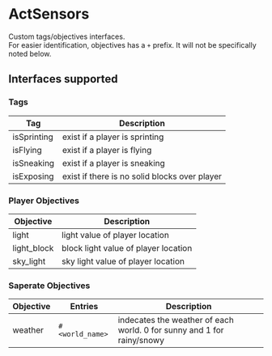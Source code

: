 # ActSensors
Custom tags/objectives interfaces.  
For easier identification, objectives has a `+` prefix. It will not be specifically noted below.

## Interfaces supported
### Tags
|Tag|Description|
|---|---|
|isSprinting|exist if a player is sprinting|
|isFlying|exist if a player is flying|
|isSneaking|exist if a player is sneaking|
|isExposing|exist if there is no solid blocks over player|


### Player Objectives
|Objective|Description|
|---|---|
|light|light value of player location|
|light_block|block light value of player location|
|sky_light|sky light value of player location|

### Saperate Objectives
|Objective|Entries|Description|
|---|---|---|
|weather|`#<world_name>`|indecates the weather of each world. 0 for sunny and 1 for rainy/snowy|
